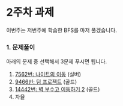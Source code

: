# 2주차 과제

이번주는 저번주에 학습한 BFS를 마저 풀겠습니다.

### 1. 문제풀이

아래의 문제 중 선택해서 3문제 푸시면 됩니다.

1. [7562번: 나이트의 이동](https://www.acmicpc.net/problem/7562) (실버)
2. [9466번: 텀 프로젝트](https://www.acmicpc.net/problem/9466) (골드)
3. [14442번: 벽 부수고 이동하기 2](https://www.acmicpc.net/problem/14442) (골드)
4. 자율
